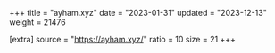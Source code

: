 +++
title = "ayham.xyz"
date = "2023-01-31"
updated = "2023-12-13"
weight = 21476

[extra]
source = "https://ayham.xyz/"
ratio = 10
size = 21
+++
